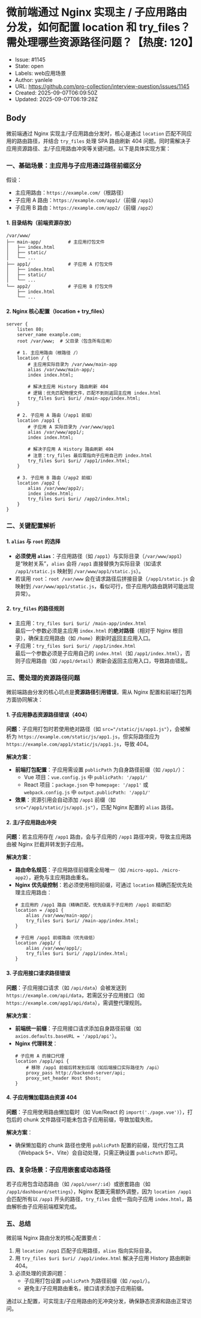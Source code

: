 # 微前端通过 Nginx 实现主 / 子应用路由分发，如何配置 location 和 try_files？需处理哪些资源路径问题？【热度: 120】

- Issue: #1145
- State: open
- Labels: web应用场景
- Author: yanlele
- URL: https://github.com/pro-collection/interview-question/issues/1145
- Created: 2025-09-07T06:09:50Z
- Updated: 2025-09-07T06:19:28Z

## Body

微前端通过 Nginx 实现主/子应用路由分发时，核心是通过 `location` 匹配不同应用的路由路径，并结合 `try_files` 处理 SPA 路由刷新 404 问题。同时需解决子应用资源路径、主/子应用路由冲突等关键问题。以下是具体实现方案：


### 一、基础场景：主应用与子应用通过路径前缀区分
假设：
- 主应用路由：`https://example.com/`（根路径）
- 子应用 A 路由：`https://example.com/app1/`（前缀 `/app1`）
- 子应用 B 路由：`https://example.com/app2/`（前缀 `/app2`）

#### 1. 目录结构（前端资源存放）
```
/var/www/
├── main-app/          # 主应用打包文件
│   ├── index.html
│   ├── static/
│   └── ...
├── app1/              # 子应用 A 打包文件
│   ├── index.html
│   ├── static/
│   └── ...
└── app2/              # 子应用 B 打包文件
    ├── index.html
    └── ...
```

#### 2. Nginx 核心配置（location + try_files）
```nginx
server {
    listen 80;
    server_name example.com;
    root /var/www;  # 父目录（包含所有应用）

    # 1. 主应用路由（根路径 /）
    location / {
        # 主应用实际目录为 /var/www/main-app
        alias /var/www/main-app/;
        index index.html;

        # 解决主应用 History 路由刷新 404
        # 逻辑：优先匹配物理文件，匹配不到则返回主应用 index.html
        try_files $uri $uri/ /main-app/index.html;
    }

    # 2. 子应用 A 路由（/app1 前缀）
    location /app1 {
        # 子应用 A 实际目录为 /var/www/app1
        alias /var/www/app1/;
        index index.html;

        # 解决子应用 A History 路由刷新 404
        # 注意：try_files 最后需指向子应用自己的 index.html
        try_files $uri $uri/ /app1/index.html;
    }

    # 3. 子应用 B 路由（/app2 前缀）
    location /app2 {
        alias /var/www/app2/;
        index index.html;
        try_files $uri $uri/ /app2/index.html;
    }
}
```


### 二、关键配置解析
#### 1. `alias` 与 `root` 的选择
- **必须使用 `alias`**：子应用路径（如 `/app1`）与实际目录（`/var/www/app1`）是“映射关系”，`alias` 会将 `/app1` 直接替换为实际目录（如请求 `/app1/static.js` 映射到 `/var/www/app1/static.js`）。  
- 若误用 `root`：`root /var/www` 会在请求路径后拼接目录（`/app1/static.js` 会映射到 `/var/www/app1/static.js`，看似可行，但子应用内路由跳转可能出现异常）。

#### 2. `try_files` 的路径规则
- 主应用：`try_files $uri $uri/ /main-app/index.html`  
  最后一个参数必须是主应用 `index.html` 的**绝对路径**（相对于 Nginx 根目录），确保主应用路由（如 `/home`）刷新时返回主应用入口。  
- 子应用：`try_files $uri $uri/ /app1/index.html`  
  最后一个参数必须是子应用自己的 `index.html`（如 `/app1/index.html`），否则子应用路由（如 `/app1/detail`）刷新会返回主应用入口，导致路由错乱。


### 三、需处理的资源路径问题
微前端路由分发的核心坑点是**资源路径引用错误**，需从 Nginx 配置和前端打包两方面协同解决：

#### 1. 子应用静态资源路径错误（404）
**问题**：子应用打包时若使用绝对路径（如 `src="/static/js/app1.js"`），会被解析为 `https://example.com/static/js/app1.js`，但实际路径应为 `https://example.com/app1/static/js/app1.js`，导致 404。

**解决方案**：
- **前端打包配置**：子应用需设置 `publicPath` 为自身路径前缀（如 `/app1/`）：  
  - Vue 项目：`vue.config.js` 中 `publicPath: '/app1/'`  
  - React 项目：`package.json` 中 `homepage: '/app1'` 或 `webpack.config.js` 中 `output.publicPath: '/app1/'`  
- **效果**：资源引用会自动添加 `/app1` 前缀（如 `src="/app1/static/js/app1.js"`），匹配 Nginx 配置的 `alias` 路径。

#### 2. 主/子应用路由冲突
**问题**：若主应用存在 `/app1` 路由，会与子应用的 `/app1` 路径冲突，导致主应用路由被 Nginx 拦截并转发到子应用。

**解决方案**：
- **路由命名规范**：子应用路径前缀需全局唯一（如 `/micro-app1`、`/micro-app2`），避免与主应用路由重名。  
- **Nginx 优先级控制**：若必须使用相同前缀，可通过 `location` 精确匹配优先处理主应用路由：
  ```nginx
  # 主应用的 /app1 路由（精确匹配，优先级高于子应用的 /app1 前缀匹配）
  location = /app1 {
      alias /var/www/main-app/;
      try_files $uri $uri/ /main-app/index.html;
  }

  # 子应用 /app1 前缀路由（优先级低）
  location /app1/ {
      alias /var/www/app1/;
      try_files $uri $uri/ /app1/index.html;
  }
  ```

#### 3. 子应用接口请求路径错误
**问题**：子应用接口请求（如 `/api/data`）会被发送到 `https://example.com/api/data`，若需区分子应用接口（如 `https://example.com/app1/api/data`），需调整代理规则。

**解决方案**：
- **前端统一前缀**：子应用接口请求添加自身路径前缀（如 `axios.defaults.baseURL = '/app1/api'`）。  
- **Nginx 代理转发**：
  ```nginx
  # 子应用 A 的接口代理
  location /app1/api {
      # 移除 /app1 前缀后转发到后端（如后端接口实际路径为 /api）
      proxy_pass http://backend-server/api;
      proxy_set_header Host $host;
  }
  ```

#### 4. 子应用懒加载路由资源 404
**问题**：子应用使用路由懒加载时（如 Vue/React 的 `import('./page.vue')`），打包后的 chunk 文件路径可能未包含子应用前缀，导致加载失败。

**解决方案**：
- 确保懒加载的 chunk 路径也使用 `publicPath` 配置的前缀，现代打包工具（Webpack 5+、Vite）会自动处理，只需正确设置 `publicPath` 即可。


### 四、复杂场景：子应用嵌套或动态路径
若子应用包含动态路由（如 `/app1/user/:id`）或嵌套路由（如 `/app1/dashboard/settings`），Nginx 配置无需额外调整，因为 `location /app1` 会匹配所有以 `/app1` 开头的路径，`try_files` 会统一指向子应用 `index.html`，路由解析由子应用前端框架完成。


### 五、总结
微前端 Nginx 路由分发的核心配置要点：  
1. 用 `location /app1` 匹配子应用路径，`alias` 指向实际目录。  
2. 用 `try_files $uri $uri/ /app1/index.html` 解决子应用 History 路由刷新 404。  
3. 必须处理的资源问题：  
   - 子应用打包设置 `publicPath` 为路径前缀（如 `/app1/`）。  
   - 避免主/子应用路由重名，接口请求添加子应用前缀。  

通过以上配置，可实现主/子应用路由的无冲突分发，确保静态资源和路由正常访问。
